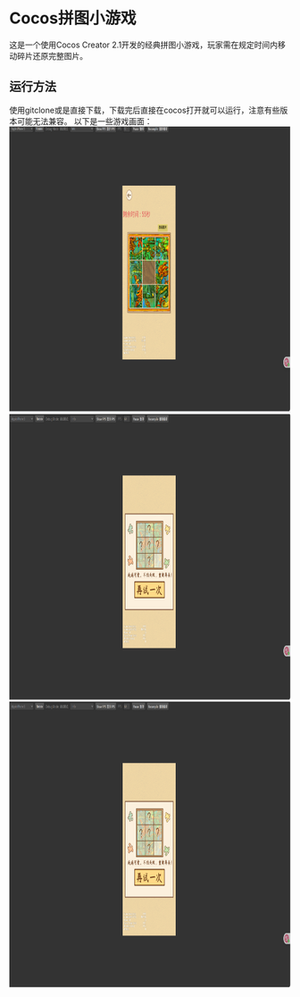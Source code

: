 # Cocos拼图小游戏

这是一个使用Cocos Creator 2.1开发的经典拼图小游戏，玩家需在规定时间内移动碎片还原完整图片。

## 运行方法
使用gitclone或是直接下载，下载完后直接在cocos打开就可以运行，注意有些版本可能无法兼容。
以下是一些游戏画面：
<img src="2025-05-19 111335.png"  width="512" height="512">
<img src="2025-05-19 111349.png"  width="512" height="512">
<img src="2025-05-19 111349.png"  width="512" height="512">